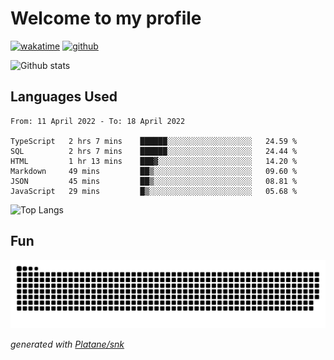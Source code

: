 # Welcome to my profile

[![wakatime](https://wakatime.com/badge/user/82c377cd-a54c-404c-b7df-177b313ca539.svg)](https://wakatime.com/@82c377cd-a54c-404c-b7df-177b313ca539)
[![github](https://img.shields.io/github/followers/xinthose?logo=github&style=plastic)](https://github.com/alanhamlett?tab=followers)

![Github stats](https://github-readme-stats.vercel.app/api?username=xinthose&show_icons=true&theme=radical&count_private=true)

## Languages Used

<!--START_SECTION:waka-->

```text
From: 11 April 2022 - To: 18 April 2022

TypeScript   2 hrs 7 mins    ██████░░░░░░░░░░░░░░░░░░░   24.59 %
SQL          2 hrs 7 mins    ██████░░░░░░░░░░░░░░░░░░░   24.44 %
HTML         1 hr 13 mins    ███▓░░░░░░░░░░░░░░░░░░░░░   14.20 %
Markdown     49 mins         ██▒░░░░░░░░░░░░░░░░░░░░░░   09.60 %
JSON         45 mins         ██▒░░░░░░░░░░░░░░░░░░░░░░   08.81 %
JavaScript   29 mins         █▒░░░░░░░░░░░░░░░░░░░░░░░   05.68 %
```

<!--END_SECTION:waka-->

![Top Langs](https://github-readme-stats.vercel.app/api/top-langs/?username=xinthose)

## Fun
![github contribution grid snake animation](https://raw.githubusercontent.com/xinthose/xinthose/output/github-contribution-grid-snake.svg)

_generated with [Platane/snk](https://github.com/Platane/snk)_
